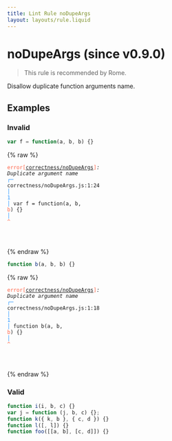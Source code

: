 ```yaml
---
title: Lint Rule noDupeArgs
layout: layouts/rule.liquid
---
```


# noDupeArgs (since v0.9.0)

> This rule is recommended by Rome.

Disallow duplicate function arguments name.

## Examples

### Invalid

```jsx
var f = function(a, b, b) {}
```

{% raw %}<pre class="language-text"><code class="language-text"><span style="color: Tomato;">error</span><span style="color: Tomato;">[</span><span style="color: Tomato;"><a href="https://rome.tools/docs/lint/rules/noDupeArgs/">correctness/noDupeArgs</a></span><span style="color: Tomato;">]</span><em>: </em><em>Duplicate argument name</em>
  <span style="color: rgb(38, 148, 255);">┌</span><span style="color: rgb(38, 148, 255);">─</span> correctness/noDupeArgs.js:1:24
  <span style="color: rgb(38, 148, 255);">│</span>
<span style="color: rgb(38, 148, 255);">1</span> <span style="color: rgb(38, 148, 255);">│</span> var f = function(a, b, <span style="color: Tomato;">b</span>) {}
  <span style="color: rgb(38, 148, 255);">│</span>                        <span style="color: Tomato;">^</span>

</code></pre>{% endraw %}

```jsx
function b(a, b, b) {}
```

{% raw %}<pre class="language-text"><code class="language-text"><span style="color: Tomato;">error</span><span style="color: Tomato;">[</span><span style="color: Tomato;"><a href="https://rome.tools/docs/lint/rules/noDupeArgs/">correctness/noDupeArgs</a></span><span style="color: Tomato;">]</span><em>: </em><em>Duplicate argument name</em>
  <span style="color: rgb(38, 148, 255);">┌</span><span style="color: rgb(38, 148, 255);">─</span> correctness/noDupeArgs.js:1:18
  <span style="color: rgb(38, 148, 255);">│</span>
<span style="color: rgb(38, 148, 255);">1</span> <span style="color: rgb(38, 148, 255);">│</span> function b(a, b, <span style="color: Tomato;">b</span>) {}
  <span style="color: rgb(38, 148, 255);">│</span>                  <span style="color: Tomato;">^</span>

</code></pre>{% endraw %}

### Valid

```jsx
function i(i, b, c) {}
var j = function (j, b, c) {};
function k({ k, b }, { c, d }) {}
function l([, l]) {}
function foo([[a, b], [c, d]]) {}
```

